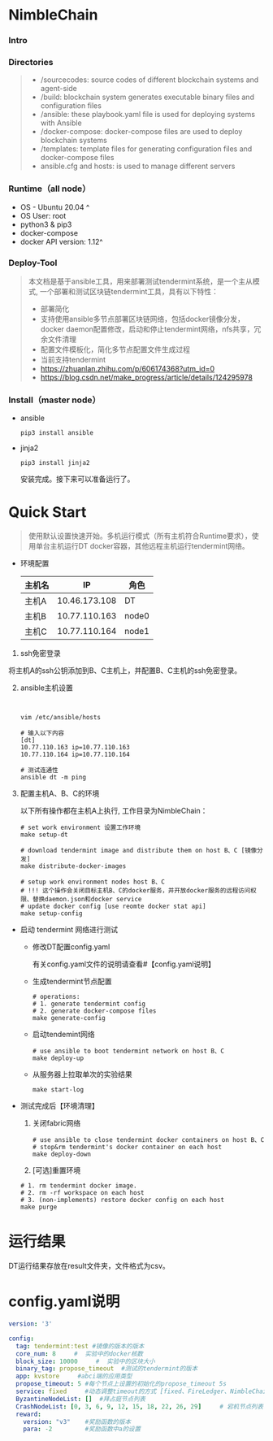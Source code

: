 # NimbleChain

### Intro

### Directories

> - /sourcecodes: source codes of different blockchain systems and agent-side
> - /build: blockchain system generates executable binary files and configuration files
> - /ansible: these playbook.yaml file is used for deploying systems with Ansible
> - /docker-compose: docker-compose files are used to deploy blockchain systems
> - /templates: template files for generating configuration files and docker-compose files
> - ansible.cfg and hosts: is used to manage different servers

### Runtime（all node）

- OS - Ubuntu 20.04 ^
- OS User: root
- python3 & pip3
- docker-compose
- docker API version: 1.12^

### Deploy-Tool

> 本文档是基于ansible工具，用来部署测试tendermint系统，是一个主从模式, 一个部署和测试区块链tendermint工具，具有以下特性：
>
> - 部署简化
> - 支持使用ansible多节点部署区块链网络，包括docker镜像分发，docker daemon配置修改，启动和停止tendermint网络，nfs共享，冗余文件清理
> - 配置文件模板化，简化多节点配置文件生成过程
> - 当前支持tendermint
> - https://zhuanlan.zhihu.com/p/606174368?utm_id=0
> - https://blog.csdn.net/make_progress/article/details/124295978

### Install（master node）

- ansible

  ```shell
  pip3 install ansible
  ```
- jinja2

  ```shell
  pip3 install jinja2
  ```

  安装完成。接下来可以准备运行了。

# Quick Start

> 使用默认设置快速开始。多机运行模式（所有主机符合Runtime要求），使用单台主机运行DT docker容器，其他远程主机运行tendermint网络。

- 环境配置

  | 主机名 | IP            | 角色  |
    | ------ |---------------| ---- |
  | 主机A  | 10.46.173.108 | DT   |
  | 主机B  | 10.77.110.163 | node0 |
  | 主机C  | 10.77.110.164 | node1 |


1. ssh免密登录

将主机A的ssh公钥添加到B、C主机上，并配置B、C主机的ssh免密登录。

2. ansible主机设置

   ```shell


   vim /etc/ansible/hosts

   # 输入以下内容
   [dt]
   10.77.110.163 ip=10.77.110.163
   10.77.110.164 ip=10.77.110.164

   # 测试连通性
   ansible dt -m ping
   ```
3. 配置主机A、B、C的环境

   以下所有操作都在主机A上执行, 工作目录为NimbleChain：

   ```shell
   # set work environment 设置工作环境   
   make setup-dt

   # download tendermint image and distribute them on host B、C [镜像分发]
   make distribute-docker-images

   # setup work environment nodes host B、C
   # !!! 这个操作会关闭目标主机B、C的docker服务，并开放docker服务的远程访问权限、替换daemon.json和docker service
   # update docker config [use reomte docker stat api]
   make setup-config
   ```
- 启动 tendermint 网络进行测试

    - 修改DT配置config.yaml

      有关config.yaml文件的说明请查看#【config.yaml说明】
    - 生成tendermint节点配置

      ```shell
      # operations:
      # 1. generate tendermint config
      # 2. generate docker-compose files 
      make generate-config
      ```
    - 启动tendemint网络

      ```shell
      # use ansible to boot tendermint network on host B、C
      make deploy-up
      ```
    - 从服务器上拉取单次的实验结果
      ```shell
      make start-log
      ```
- 测试完成后【环境清理】

    1. 关闭fabric网络

       ```shell
       # use ansible to close tendermint docker containers on host B、C
       # stop&rm tendermint's docker container on each host
       make deploy-down
       ```
    2. [可选]重置环境

  ```shell
  # 1. rm tendermint docker image.
  # 2. rm -rf workspace on each host
  # 3. (non-implements) restore docker config on each host
  make purge
  ```

# 运行结果

DT运行结果存放在result文件夹，文件格式为csv。

# config.yaml说明

```yaml
version: '3'

config:
  tag: tendermint:test #镜像的版本的版本
  core_num: 8     #  实验中的docker核数
  block_size: 10000     #  实验中的区块大小
  binary_tag: propose_timeout  #测试的tendermint的版本
  app: kvstore     #abci端的应用类型
  propose_timeout: 5 #每个节点上设置的初始化的propose_timeout 5s
  service: fixed     #动态调整timeout的方式 [fixed、FireLedger、NimbleChain-J、NimbleChain-NA、NimbleChain-Full]
  ByzantineNodeList: []  #拜占庭节点列表
  CrashNodeList: [0, 3, 6, 9, 12, 15, 18, 22, 26, 29]     # 宕机节点列表
  reward:
    version: "v3"    #奖励函数的版本
    para: -2         #奖励函数中a的设置
```